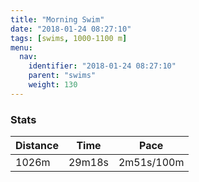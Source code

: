 ```yaml
---
title: "Morning Swim"
date: "2018-01-24 08:27:10"
tags: [swims, 1000-1100 m]
menu:
  nav:
    identifier: "2018-01-24 08:27:10"
    parent: "swims"
    weight: 130
---
```


### Stats

| Distance | Time | Pace |
|----------|------|------|
|1026m|29m18s|2m51s/100m|
